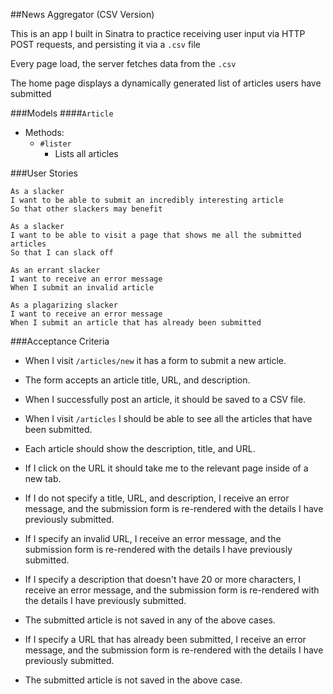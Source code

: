 ##News Aggregator (CSV Version)

This is an app I built in Sinatra to practice receiving user input via HTTP POST requests, and persisting it via a `.csv` file

Every page load, the server fetches data from the `.csv`

The home page displays a dynamically generated list of articles users have submitted

###Models
####`Article`
* Methods:
  * `#lister`
    * Lists all articles

###User Stories

```no-highlight
As a slacker
I want to be able to submit an incredibly interesting article
So that other slackers may benefit
```

```no-highlight
As a slacker
I want to be able to visit a page that shows me all the submitted articles
So that I can slack off
```

```no-highlight
As an errant slacker
I want to receive an error message
When I submit an invalid article
```

```no-highlight
As a plagarizing slacker
I want to receive an error message
When I submit an article that has already been submitted
```

###Acceptance Criteria

* When I visit `/articles/new` it has a form to submit a new article.
* The form accepts an article title, URL, and description.
* When I successfully post an article, it should be saved to a CSV file.

* When I visit `/articles` I should be able to see all the articles that have been submitted.
* Each article should show the description, title, and URL.
* If I click on the URL it should take me to the relevant page inside of a new tab.

* If I do not specify a title, URL, and description, I receive an error message, and the submission form is re-rendered with the details I have previously submitted.
* If I specify an invalid URL, I receive an error message, and the submission form is re-rendered with the details I have previously submitted.
* If I specify a description that doesn't have 20 or more characters, I receive an error message, and the submission form is re-rendered with the details I have previously submitted.
* The submitted article is not saved in any of the above cases.

* If I specify a URL that has already been submitted, I receive an error message, and the submission form is re-rendered with the details I have previously submitted.
* The submitted article is not saved in the above case.
